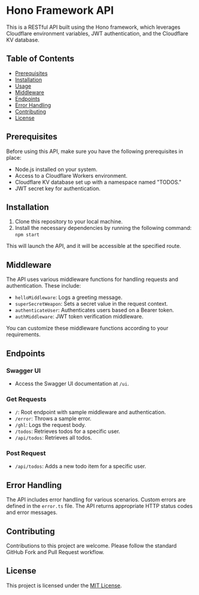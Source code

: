 # Hono Framework API

This is a RESTful API built using the Hono framework, which leverages Cloudflare environment variables, JWT authentication, and the Cloudflare KV database.

## Table of Contents

- [Prerequisites](#prerequisites)
- [Installation](#installation)
- [Usage](#usage)
- [Middleware](#middleware)
- [Endpoints](#endpoints)
- [Error Handling](#error-handling)
- [Contributing](#contributing)
- [License](#license)

## Prerequisites

Before using this API, make sure you have the following prerequisites in place:

- Node.js installed on your system.
- Access to a Cloudflare Workers environment.
- Cloudflare KV database set up with a namespace named "TODOS."
- JWT secret key for authentication.

## Installation

1. Clone this repository to your local machine.
2. Install the necessary dependencies by running the following command: `npm start`

This will launch the API, and it will be accessible at the specified route.

## Middleware

The API uses various middleware functions for handling requests and authentication. These include:

- `helloMiddleware`: Logs a greeting message.
- `superSecretWeapon`: Sets a secret value in the request context.
- `authenticateUser`: Authenticates users based on a Bearer token.
- `authMiddleware`: JWT token verification middleware.

You can customize these middleware functions according to your requirements.

## Endpoints

### Swagger UI

- Access the Swagger UI documentation at `/ui`.

### Get Requests

- `/`: Root endpoint with sample middleware and authentication.
- `/error`: Throws a sample error.
- `/ghl`: Logs the request body.
- `/todos`: Retrieves todos for a specific user.
- `/api/todos`: Retrieves all todos.

### Post Request

- `/api/todos`: Adds a new todo item for a specific user.

## Error Handling

The API includes error handling for various scenarios. Custom errors are defined in the `error.ts` file. The API returns appropriate HTTP status codes and error messages.

## Contributing

Contributions to this project are welcome. Please follow the standard GitHub Fork and Pull Request workflow.

## License

This project is licensed under the [MIT License](LICENSE).
